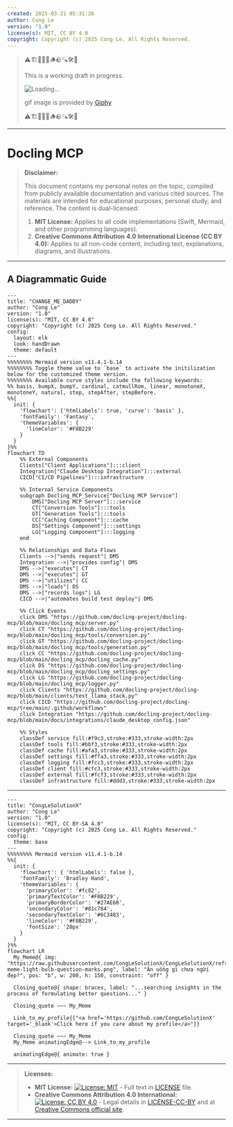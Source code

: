 ```yaml
---
created: 2025-03-21 05:31:26
author: Cong Le
version: "1.0"
license(s): MIT, CC BY 4.0
copyright: Copyright (c) 2025 Cong Le. All Rights Reserved.
---
```



> ⚠️🏗️🚧🦺🧱🪵🪨🪚🛠️👷
> 
> This is a working draft in progress.
> 
> ![Loading...](https://media1.giphy.com/media/v1.Y2lkPTc5MGI3NjExNTIzMjFxZmYwcXBqeGZ0eWR4cXduOGtndzlrZXNjOWd4eDl1YTRjMyZlcD12MV9pbnRlcm5hbF9naWZfYnlfaWQmY3Q9Zw/Kn5YFlengdRmw/giphy.gif)
> 
> gif image is provided by [Giphy](https://giphy.com)
> 
> ⚠️🏗️🚧🦺🧱🪵🪨🪚🛠️👷

----


# Docling MCP
> **Disclaimer:**
>
> This document contains my personal notes on the topic,
> compiled from publicly available documentation and various cited sources.
> The materials are intended for educational purposes, personal study, and reference.
> The content is dual-licensed:
> 1. **MIT License:** Applies to all code implementations (Swift, Mermaid, and other programming languages).
> 2. **Creative Commons Attribution 4.0 International License (CC BY 4.0):** Applies to all non-code content, including text, explanations, diagrams, and illustrations.
---


## A Diagrammatic Guide 



```mermaid
---
title: "CHANGE_ME_DADDY"
author: "Cong Le"
version: "1.0"
license(s): "MIT, CC BY 4.0"
copyright: "Copyright (c) 2025 Cong Le. All Rights Reserved."
config:
  layout: elk
  look: handDrawn
  theme: default
---
%%%%%%%% Mermaid version v11.4.1-b.14
%%%%%%%% Toggle theme value to `base` to activate the initilization below for the customized theme version.
%%%%%%%% Available curve styles include the following keywords:
%% basis, bumpX, bumpY, cardinal, catmullRom, linear, monotoneX, monotoneY, natural, step, stepAfter, stepBefore.
%%{
  init: {
    'flowchart': {'htmlLabels': true, 'curve': 'basis' },
    'fontFamily': 'Fantasy',
    'themeVariables': {
      'lineColor': '#F8B229'
    }
  }
}%%
flowchart TD
    %% External Components
    Clients["Client Applications"]:::client
    Integration["Claude Desktop Integration"]:::external
    CICD["CI/CD Pipelines"]:::infrastructure

    %% Internal Service Components
    subgraph Docling_MCP_Service["Docling MCP Service"]
        DMS["Docling MCP Server"]:::service
        CT["Conversion Tools"]:::tools
        GT["Generation Tools"]:::tools
        CC["Caching Component"]:::cache
        DS["Settings Component"]:::settings
        LG["Logging Component"]:::logging
    end

    %% Relationships and Data Flows
    Clients -->|"sends request"| DMS
    Integration -->|"provides config"| DMS
    DMS -->|"executes"| CT
    DMS -->|"executes"| GT
    DMS -->|"utilizes"| CC
    DMS -->|"loads"| DS
    DMS -->|"records logs"| LG
    CICD -->|"automates build test deploy"| DMS

    %% Click Events
    click DMS "https://github.com/docling-project/docling-mcp/blob/main/docling_mcp/server.py"
    click CT "https://github.com/docling-project/docling-mcp/blob/main/docling_mcp/tools/conversion.py"
    click GT "https://github.com/docling-project/docling-mcp/blob/main/docling_mcp/tools/generation.py"
    click CC "https://github.com/docling-project/docling-mcp/blob/main/docling_mcp/docling_cache.py"
    click DS "https://github.com/docling-project/docling-mcp/blob/main/docling_mcp/docling_settings.py"
    click LG "https://github.com/docling-project/docling-mcp/blob/main/docling_mcp/logger.py"
    click Clients "https://github.com/docling-project/docling-mcp/blob/main/clients/test_llama_stack.py"
    click CICD "https://github.com/docling-project/docling-mcp/tree/main/.github/workflows"
    click Integration "https://github.com/docling-project/docling-mcp/blob/main/docs/integrations/claude_desktop_config.json"

    %% Styles
    classDef service fill:#f9c3,stroke:#333,stroke-width:2px
    classDef tools fill:#bbf3,stroke:#333,stroke-width:2px
    classDef cache fill:#afa3,stroke:#333,stroke-width:2px
    classDef settings fill:#ffa3,stroke:#333,stroke-width:2px
    classDef logging fill:#fcc3,stroke:#333,stroke-width:2px
    classDef client fill:#cfc3,stroke:#333,stroke-width:2px
    classDef external fill:#fcf3,stroke:#333,stroke-width:2px
    classDef infrastructure fill:#ddd3,stroke:#333,stroke-width:2px

```




---

<!-- 
```mermaid
%% Current Mermaid version
info
```  -->


```mermaid
---
title: "CongLeSolutionX"
author: "Cong Le"
version: "1.0"
license(s): "MIT, CC BY-SA 4.0"
copyright: "Copyright (c) 2025 Cong Le. All Rights Reserved."
config:
  theme: base
---
%%%%%%%% Mermaid version v11.4.1-b.14
%%{
  init: {
    'flowchart': { 'htmlLabels': false },
    'fontFamily': 'Bradley Hand',
    'themeVariables': {
      'primaryColor': '#fc82',
      'primaryTextColor': '#F8B229',
      'primaryBorderColor': '#27AE60',
      'secondaryColor': '#81c784',
      'secondaryTextColor': '#6C3483',
      'lineColor': '#F8B229',
      'fontSize': '20px'
    }
  }
}%%
flowchart LR
  My_Meme@{ img: "https://raw.githubusercontent.com/CongLeSolutionX/CongLeSolutionX/refs/heads/main/assets/images/My-meme-light-bulb-question-marks.png", label: "Ăn uống gì chưa ngừi đẹp?", pos: "b", w: 200, h: 150, constraint: "off" }

  Closing_quote@{ shape: braces, label: "...searching insights in the process of formulating better questions..." }

  Closing_quote ~~~ My_Meme
    
  Link_to_my_profile{{"<a href='https://github.com/CongLeSolutionX' target='_blank'>Click here if you care about my profile</a>"}}

  Closing_quote ~~~ My_Meme
  My_Meme animatingEdge@--> Link_to_my_profile
  
  animatingEdge@{ animate: true }

```

---
> **Licenses:**
>
> - **MIT License:**  [![License: MIT](https://img.shields.io/badge/License-MIT-yellow.svg)](LICENSE) - Full text in [LICENSE](LICENSE) file.
> - **Creative Commons Attribution 4.0 International:** [![License: CC BY 4.0](https://licensebuttons.net/l/by/4.0/88x31.png)](LICENSE-CC-BY) - Legal details in [LICENSE-CC-BY](LICENSE-CC-BY) and at [Creative Commons official site](http://creativecommons.org/licenses/by/4.0/).
> 
---
